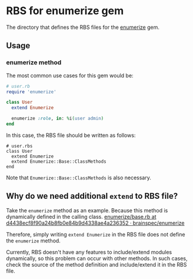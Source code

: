# RBS for enumerize gem

The directory that defines the RBS files for the [enumerize](https://github.com/brainspec/enumerize) gem.

## Usage

### enumerize method

The most common use cases for this gem would be:

```ruby
# user.rb
require 'enumerize'

class User
  extend Enumerize

  enumerize :role, in: %i(user admin)
end
```

In this case, the RBS file should be written as follows:

```rbs
# user.rbs
class User
  extend Enumerize
  extend Enumerize::Base::ClassMethods
end
```

Note that `Enumerize::Base::ClassMethods` is also necessary.

## Why do we need additional `extend` to RBS file?

Take the `enumerize` method as an example. Because this method is dynamically defined in the calling class.
[enumerize/base\.rb at d4438ecf8f90a24b8fb0e84b9d4338ae4a236352 · brainspec/enumerize](https://github.com/brainspec/enumerize/blob/d4438ecf8f90a24b8fb0e84b9d4338ae4a236352/lib/enumerize/base.rb#L6)

Therefore, simply writing `extend Enumerize` in the RBS file does not define the `enumerize` method.

Currently, RBS doesn't have any features to include/extend modules dynamically, so this problem can occur with other methods.
In such cases, check the source of the method definition and include/extend it in the RBS file.
